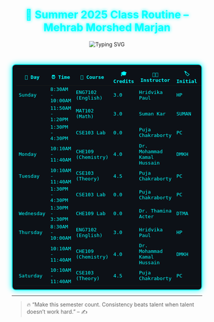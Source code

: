 <!-- README.md -->

<h1 align="center" style="color:#00FFFF;text-shadow: 0 0 8px #00FFFF;">
  📘 Summer 2025 Class Routine – Mehrab Morshed Marjan
</h1>

<p align="center">
  <img src="https://readme-typing-svg.demolab.com?font=Fira+Code&duration=3000&pause=1000&color=00FFFF&center=true&vCenter=true&width=600&lines=East+West+University;BSc+in+CSE+%7C+Summer+2025;Believe+in+your+grind+Mehrab!+🚀" alt="Typing SVG" />
</p>

<br/>

<div align="center">

<table style="border: 2px solid #00FFFF; border-radius: 10px; padding: 10px; background-color: #0D1117; color: #00FFFF; font-family: monospace; box-shadow: 0 0 15px #00FFFF;">
  <thead>
    <tr>
      <th>📆 Day</th>
      <th>⏰ Time</th>
      <th>📘 Course</th>
      <th>🎓 Credits</th>
      <th>🧑‍🏫 Instructor</th>
      <th>🏷️ Initial</th>
      <th>🏛️ Room</th>
    </tr>
  </thead>
  <tbody>
    <tr>
      <td>Sunday</td>
      <td>8:30AM - 10:00AM</td>
      <td>ENG7102 (English)</td>
      <td>3.0</td>
      <td>Hridvika Paul</td>
      <td>HP</td>
      <td>FUB-702</td>
    </tr>
    <tr>
      <td></td>
      <td>11:50AM - 1:20PM</td>
      <td>MAT102 (Math)</td>
      <td>3.0</td>
      <td>Suman Kar</td>
      <td>SUMAN</td>
      <td>AB1-802</td>
    </tr>
    <tr>
      <td></td>
      <td>1:30PM - 4:30PM</td>
      <td>CSE103 Lab</td>
      <td>0.0</td>
      <td>Puja Chakraborty</td>
      <td>PC</td>
      <td>436 (HCI Lab)</td>
    </tr>
    <tr>
      <td>Monday</td>
      <td>10:10AM - 11:40AM</td>
      <td>CHE109 (Chemistry)</td>
      <td>4.0</td>
      <td>Dr. Mohammad Kamal Hussain</td>
      <td>DMKH</td>
      <td>FUB-701</td>
    </tr>
    <tr>
      <td>Tuesday</td>
      <td>10:10AM - 11:40AM</td>
      <td>CSE103 (Theory)</td>
      <td>4.5</td>
      <td>Puja Chakraborty</td>
      <td>PC</td>
      <td>AB3-1002</td>
    </tr>
    <tr>
      <td></td>
      <td>1:30PM - 4:30PM</td>
      <td>CSE103 Lab</td>
      <td>0.0</td>
      <td>Puja Chakraborty</td>
      <td>PC</td>
      <td>436 (HCI Lab)</td>
    </tr>
    <tr>
      <td>Wednesday</td>
      <td>1:30PM - 3:30PM</td>
      <td>CHE109 Lab</td>
      <td>0.0</td>
      <td>Dr. Thamina Acter</td>
      <td>DTMA</td>
      <td>724 (Pharmacy Lab-1)</td>
    </tr>
    <tr>
      <td>Thursday</td>
      <td>8:30AM - 10:00AM</td>
      <td>ENG7102 (English)</td>
      <td>3.0</td>
      <td>Hridvika Paul</td>
      <td>HP</td>
      <td>FUB-702</td>
    </tr>
    <tr>
      <td></td>
      <td>10:10AM - 11:40AM</td>
      <td>CHE109 (Chemistry)</td>
      <td>4.0</td>
      <td>Dr. Mohammad Kamal Hussain</td>
      <td>DMKH</td>
      <td>FUB-701</td>
    </tr>
    <tr>
      <td>Saturday</td>
      <td>10:10AM - 11:40AM</td>
      <td>CSE103 (Theory)</td>
      <td>4.5</td>
      <td>Puja Chakraborty</td>
      <td>PC</td>
      <td>111</td>
    </tr>
  </tbody>
</table>

</div>

---

> 🔥 “Make this semester count. Consistency beats talent when talent doesn’t work hard.” – ✍️
